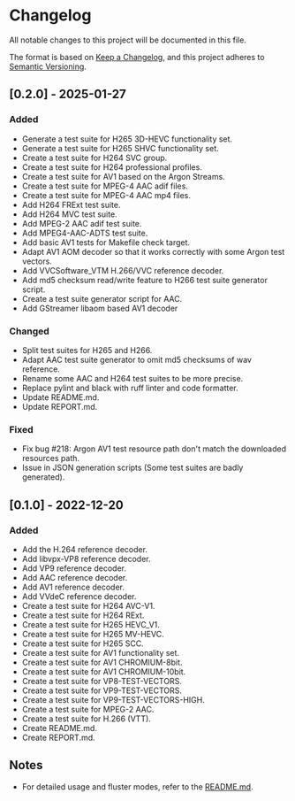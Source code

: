 # Changelog

All notable changes to this project will be documented in this file.

The format is based on [Keep a Changelog](https://keepachangelog.com/en/1.1.0/),
and this project adheres to [Semantic Versioning](https://semver.org/spec/v2.0.0.html).

## [0.2.0] - 2025-01-27
### Added
- Generate a test suite for H265 3D-HEVC functionality set.
- Generate a test suite for H265 SHVC functionality set.
- Create a test suite for H264 SVC group.
- Create a test suite for H264 professional profiles.
- Create a test suite for AV1 based on the Argon Streams.
- Create a test suite for MPEG-4 AAC adif files.
- Create a test suite for MPEG-4 AAC mp4 files.
- Add H264 FRExt test suite.
- Add H264 MVC test suite.
- Add MPEG-2 AAC adif test suite.
- Add MPEG4-AAC-ADTS test suite.
- Add basic AV1 tests for Makefile check target.
- Adapt AV1 AOM decoder so that it works correctly with some Argon test vectors.
- Add VVCSoftware_VTM H.266/VVC reference decoder.
- Add md5 checksum read/write feature to H266 test suite generator script.
- Create a test suite generator script for AAC.
- Add GStreamer libaom based AV1 decoder

### Changed
- Split test suites for H265 and H266.
- Adapt AAC test suite generator to omit md5 checksums of wav reference.
- Rename some AAC and H264 test suites to be more precise.
- Replace pylint and black with ruff linter and code formatter.
- Update README.md.
- Update REPORT.md.

### Fixed
- Fix bug #218: Argon AV1 test resource path don't match the downloaded resources path.
- Issue in JSON generation scripts (Some test suites are badly generated).

## [0.1.0] - 2022-12-20
### Added
- Add the H.264 reference decoder.
- Add libvpx-VP8 reference decoder.
- Add VP9 reference decoder.
- Add AAC reference decoder.
- Add AV1 reference decoder.
- Add VVdeC reference decoder.
- Create a test suite for H264 AVC-V1.
- Create a test suite for H264 RExt.
- Create a test suite for H265 HEVC_V1.
- Create a test suite for H265 MV-HEVC.
- Create a test suite for H265 SCC.
- Create a test suite for AV1 functionality set.
- Create a test suite for AV1 CHROMIUM-8bit.
- Create a test suite for AV1 CHROMIUM-10bit.
- Create a test suite for VP8-TEST-VECTORS.
- Create a test suite for VP9-TEST-VECTORS.
- Create a test suite for VP9-TEST-VECTORS-HIGH.
- Create a test suite for MPEG-2 AAC.
- Create a test suite for H.266 (VTT).
- Create README.md.
- Create REPORT.md.

## Notes
- For detailed usage and fluster modes, refer to the [README.md](README.md).
